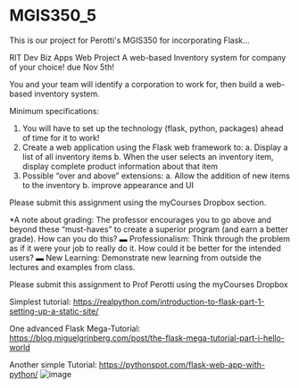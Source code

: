 # MGIS350_5

This is our project for Perotti's MGIS350 for incorporating Flask...

RIT Dev Biz Apps Web Project 
A web-based Inventory system for company of your choice! due Nov 5th!

You and your team will identify a corporation to work for, then build a web-based inventory system. 


Minimum specifications:
1.	You will have to set up the technology (flask, python, packages) ahead of time for it to work!
2.	Create a web application using the Flask web framework to:
a.	Display a list of all inventory items
b.	When the user selects an inventory item, display complete product information about that item
3.	Possible “over and above” extensions:
a.	Allow the addition of new items to the inventory
b.	improve appearance and UI
		
Please submit this assignment using the myCourses Dropbox section.

*A note about grading: The professor encourages you to go above and beyond these “must-haves” to create a superior program (and earn a better grade). How can you do this? 
▬	Professionalism: Think through the problem as if it were your job to really do it. How could it be better for the intended users?
▬	New Learning: Demonstrate new learning from outside the lectures and examples from class. 

Please submit this assignment to Prof Perotti using the myCourses Dropbox

Simplest tutorial:
https://realpython.com/introduction-to-flask-part-1-setting-up-a-static-site/


One advanced Flask Mega-Tutorial: https://blog.miguelgrinberg.com/post/the-flask-mega-tutorial-part-i-hello-world

Another simple Tutorial:
https://pythonspot.com/flask-web-app-with-python/
![image](https://user-images.githubusercontent.com/93058936/139173126-58161530-8e39-456c-a8aa-261576dfbf5f.png)
